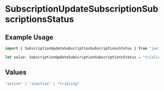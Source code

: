 # SubscriptionUpdateSubscriptionSubscriptionsStatus

## Example Usage

```typescript
import { SubscriptionUpdateSubscriptionSubscriptionsStatus } from "jani-payments/models/operations";

let value: SubscriptionUpdateSubscriptionSubscriptionsStatus = "trialing";
```

## Values

```typescript
"active" | "inactive" | "trialing"
```